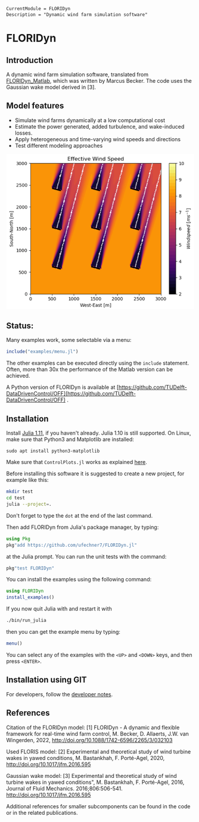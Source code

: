 ```@meta
CurrentModule = FLORIDyn
Description = "Dynamic wind farm simulation software"
```

# FLORIDyn

## Introduction
A dynamic wind farm simulation software, translated from [FLORIDyn_Matlab](https://github.com/TUDelft-DataDrivenControl/FLORIDyn_Matlab), which was written by Marcus Becker.
The code uses the Gaussian wake model derived in [3].

## Model features
- Simulate wind farms dynamically at a low computational cost
- Estimate the power generated, added turbulence, and wake-induced losses.
- Apply heterogeneous and time-varying wind speeds and directions
- Test different modeling approaches

![Flow Field](flowfield.png)

## Status:
Many examples work, some selectable via a menu:
```julia
include("examples/menu.jl")
```
The other examples can be executed directly using the `include` statement. Often, more than 30x the performance of
the Matlab version can be achieved.

A Python version of FLORIDyn is available at [https://github.com/TUDelft-DataDrivenControl/OFF](https://github.com/TUDelft-DataDrivenControl/OFF) .

## Installation
Install [Julia 1.11](https://ufechner7.github.io/2024/08/09/installing-julia-with-juliaup.html), if you haven't already. Julia 1.10 is still supported. On Linux, make sure that Python3 and Matplotlib are installed:
```
sudo apt install python3-matplotlib
```
 
Make sure that `ControlPlots.jl` works as explained [here](https://github.com/aenarete/ControlPlots.jl?tab=readme-ov-file#installation).


Before installing this software it is suggested to create a new project, for example like this:
```bash
mkdir test
cd test
julia --project=.
```
Don't forget to type the `dot` at the end of the last command.

Then add FLORIDyn from  Julia's package manager, by typing:
```julia
using Pkg
pkg"add https://github.com/ufechner7/FLORIDyn.jl"
``` 
at the Julia prompt. You can run the unit tests with the command:
```julia
pkg"test FLORIDyn"
```
You can install the examples using the following command:
```julia
using FLORIDyn
install_examples()
```
If you now quit Julia with <ctrl><d> and restart it with
```bash
./bin/run_julia
```
then you can get the example menu by typing:
```julia
menu()
```
You can select any of the examples with the `<UP>` and `<DOWN>` keys, and then press `<ENTER>`.

## Installation using GIT
For developers, follow the [developer notes](https://ufechner7.github.io/FLORIDyn.jl/dev/developer/).

## References
Citation of the FLORIDyn model:
[1] FLORIDyn - A dynamic and flexible framework for real-time wind farm control, M. Becker, D. Allaerts, J.W. van Wingerden, 2022, http://doi.org/10.1088/1742-6596/2265/3/032103

Used FLORIS model:
[2] Experimental and theoretical study of wind turbine wakes in yawed conditions, M. Bastankhah, F. Porté-Agel, 2020, http://doi.org/10.1017/jfm.2016.595

Gaussian wake model:
[3] Experimental and theoretical study of wind turbine wakes in yawed conditions", M. Bastankhah, F. Porté-Agel, 2016, Journal of Fluid Mechanics. 2016;806:506-541. http://doi.org/10.1017/jfm.2016.595

Additional references for smaller subcomponents can be found in the code or in the related publications.
